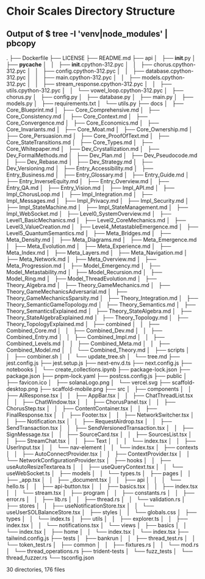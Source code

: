# Choir Scales Directory Structure
## Output of $ tree -I 'venv|node_modules' | pbcopy

.
├── Dockerfile
├── LICENSE
├── README.md
├── api
│   ├── __init__.py
│   ├── __pycache__
│   │   ├── __init__.cpython-312.pyc
│   │   ├── chorus.cpython-312.pyc
│   │   ├── config.cpython-312.pyc
│   │   ├── database.cpython-312.pyc
│   │   ├── main.cpython-312.pyc
│   │   ├── models.cpython-312.pyc
│   │   ├── stream_response.cpython-312.pyc
│   │   ├── utils.cpython-312.pyc
│   │   └── vowel_loop.cpython-312.pyc
│   ├── chorus.py
│   ├── config.py
│   ├── database.py
│   ├── main.py
│   ├── models.py
│   ├── requirements.txt
│   └── utils.py
├── docs
│   ├── Core_Blueprint.md
│   ├── Core_Comprehensive.md
│   ├── Core_Consistency.md
│   ├── Core_Context.md
│   ├── Core_Convergence.md
│   ├── Core_Economics.md
│   ├── Core_Invariants.md
│   ├── Core_Moat.md
│   ├── Core_Ownership.md
│   ├── Core_Persuasion.md
│   ├── Core_ProofOfText.md
│   ├── Core_StateTransitions.md
│   ├── Core_Types.md
│   ├── Core_Whitepaper.md
│   ├── Dev_Crystallization.md
│   ├── Dev_FormalMethods.md
│   ├── Dev_Plan.md
│   ├── Dev_Pseudocode.md
│   ├── Dev_Rebase.md
│   ├── Dev_Strategy.md
│   ├── Dev_Versioning.md
│   ├── Entry_Accessibility.md
│   ├── Entry_Business.md
│   ├── Entry_Glossary.md
│   ├── Entry_Guide.md
│   ├── Entry_InverseEquity.md
│   ├── Entry_Overview.md
│   ├── Entry_QA.md
│   ├── Entry_Vision.md
│   ├── Impl_API.md
│   ├── Impl_ChorusLoop.md
│   ├── Impl_Integration.md
│   ├── Impl_Messages.md
│   ├── Impl_Privacy.md
│   ├── Impl_Security.md
│   ├── Impl_StateMachine.md
│   ├── Impl_StateManagement.md
│   ├── Impl_WebSocket.md
│   ├── Level0_SystemOverview.md
│   ├── Level1_BasicMechanics.md
│   ├── Level2_CoreMechanics.md
│   ├── Level3_ValueCreation.md
│   ├── Level4_MetastableEmergence.md
│   ├── Level5_QuantumSemantics.md
│   ├── Meta_Bridges.md
│   ├── Meta_Density.md
│   ├── Meta_Diagrams.md
│   ├── Meta_Emergence.md
│   ├── Meta_Evolution.md
│   ├── Meta_Experience.md
│   ├── Meta_Index.md
│   ├── Meta_Layers.md
│   ├── Meta_Navigation.md
│   ├── Meta_Network.md
│   ├── Meta_Overview.md
│   ├── Meta_Progression.md
│   ├── Model_Emergency.md
│   ├── Model_Metastability.md
│   ├── Model_Recursion.md
│   ├── Model_Ring.md
│   ├── Model_ThreadEvolution.md
│   ├── Theory_Algebra.md
│   ├── Theory_GameMechanics.md
│   ├── Theory_GameMechanicsAdversarial.md
│   ├── Theory_GameMechanicsSparsity.md
│   ├── Theory_Integration.md
│   ├── Theory_SemanticGameTopology.md
│   ├── Theory_Semantics.md
│   ├── Theory_SemanticsExplained.md
│   ├── Theory_StateAlgebra.md
│   ├── Theory_StateAlgebraExplained.md
│   ├── Theory_Topology.md
│   ├── Theory_TopologyExplained.md
│   ├── combined
│   │   ├── Combined_Core.md
│   │   ├── Combined_Dev.md
│   │   ├── Combined_Entry.md
│   │   ├── Combined_Impl.md
│   │   ├── Combined_Levels.md
│   │   ├── Combined_Meta.md
│   │   ├── Combined_Model.md
│   │   └── Combined_Theory.md
│   ├── scripts
│   │   ├── combiner.sh
│   │   └── update_tree.sh
│   └── tree.md
├── jest.config.js
├── jest.setup.js
├── next-env.d.ts
├── next.config.js
├── notebooks
│   └── create_collections.ipynb
├── package-lock.json
├── package.json
├── pnpm-lock.yaml
├── postcss.config.js
├── public
│   ├── favicon.ico
│   ├── solanaLogo.png
│   └── vercel.svg
├── scaffold-desktop.png
├── scaffold-mobile.png
├── src
│   ├── components
│   │   ├── AIResponse.tsx
│   │   ├── AppBar.tsx
│   │   ├── ChatThreadList.tsx
│   │   ├── ChatWindow.tsx
│   │   ├── ChorusPanel.tsx
│   │   ├── ChorusStep.tsx
│   │   ├── ContentContainer.tsx
│   │   ├── FinalResponse.tsx
│   │   ├── Footer.tsx
│   │   ├── NetworkSwitcher.tsx
│   │   ├── Notification.tsx
│   │   ├── RequestAirdrop.tsx
│   │   ├── SendTransaction.tsx
│   │   ├── SendVersionedTransaction.tsx
│   │   ├── SignMessage.tsx
│   │   ├── SourceCard.tsx
│   │   ├── SourcesList.tsx
│   │   ├── StreamChat.tsx
│   │   ├── Text
│   │   │   └── index.tsx
│   │   ├── UserInput.tsx
│   │   └── nav-element
│   │       └── index.tsx
│   ├── contexts
│   │   ├── AutoConnectProvider.tsx
│   │   ├── ContextProvider.tsx
│   │   └── NetworkConfigurationProvider.tsx
│   ├── hooks
│   │   ├── useAutoResizeTextarea.ts
│   │   ├── useQueryContext.tsx
│   │   └── useWebSocket.ts
│   ├── models
│   │   └── types.ts
│   ├── pages
│   │   ├── _app.tsx
│   │   ├── _document.tsx
│   │   ├── api
│   │   │   └── hello.ts
│   │   ├── api-button.tsx
│   │   ├── basics.tsx
│   │   ├── index.tsx
│   │   └── stream.tsx
│   ├── program
│   │   ├── constants.rs
│   │   ├── error.rs
│   │   ├── lib.rs
│   │   ├── thread.rs
│   │   └── validation.rs
│   ├── stores
│   │   ├── useNotificationStore.tsx
│   │   └── useUserSOLBalanceStore.tsx
│   ├── styles
│   │   └── globals.css
│   ├── types
│   │   └── index.ts
│   ├── utils
│   │   ├── explorer.ts
│   │   ├── index.tsx
│   │   └── notifications.tsx
│   └── views
│       ├── basics
│       │   └── index.tsx
│       ├── home
│       │   └── index.tsx
│       └── index.tsx
├── tailwind.config.js
├── tests
│   ├── bankrun
│   │   ├── thread_test.rs
│   │   └── token_test.rs
│   ├── common
│   │   ├── fixtures.rs
│   │   └── mod.rs
│   └── thread_operations.rs
├── trident-tests
│   └── fuzz_tests
│       └── thread_fuzzer.rs
└── tsconfig.json

30 directories, 176 files
